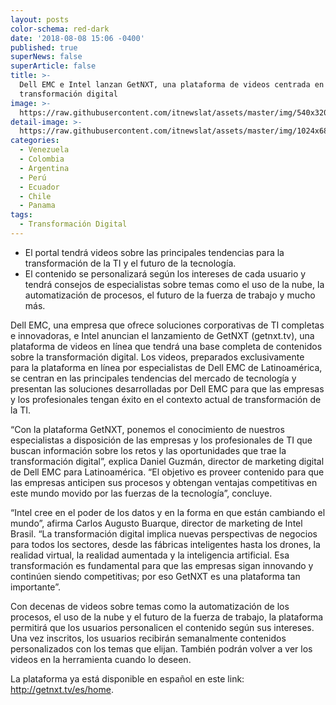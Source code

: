 ```yaml
---
layout: posts
color-schema: red-dark
date: '2018-08-08 15:06 -0400'
published: true
superNews: false
superArticle: false
title: >-
  Dell EMC e Intel lanzan GetNXT, una plataforma de videos centrada en la
  transformación digital
image: >-
  https://raw.githubusercontent.com/itnewslat/assets/master/img/540x320/DellEMC-Imagen-p.jpg
detail-image: >-
  https://raw.githubusercontent.com/itnewslat/assets/master/img/1024x680/DellEMC-Imagen-g.jpg
categories:
  - Venezuela
  - Colombia
  - Argentina
  - Perú
  - Ecuador
  - Chile
  - Panama
tags:
  - Transformación Digital
---
```

- El portal tendrá videos sobre las principales tendencias para la transformación de la TI y el futuro de la tecnología.
- El contenido se personalizará según los intereses de cada usuario y tendrá consejos de especialistas sobre temas como el uso de la nube, la automatización de procesos, el futuro de la fuerza de trabajo y mucho más.
 
Dell EMC, una empresa que ofrece soluciones corporativas de TI completas e innovadoras, e Intel anuncian el lanzamiento de GetNXT (getnxt.tv), una plataforma de videos en línea que tendrá una base completa de contenidos sobre la transformación digital. Los videos, preparados exclusivamente para la plataforma en línea por especialistas de Dell EMC de Latinoamérica, se centran en las principales tendencias del mercado de tecnología y presentan las soluciones desarrolladas por Dell EMC para que las empresas y los profesionales tengan éxito en el contexto actual de transformación de la TI.
 
“Con la plataforma GetNXT, ponemos el conocimiento de nuestros especialistas a disposición de las empresas y los profesionales de TI que buscan información sobre los retos y las oportunidades que trae la transformación digital”, explica Daniel Guzmán, director de marketing digital de Dell EMC para Latinoamérica. “El objetivo es proveer contenido para que las empresas anticipen sus procesos y obtengan ventajas competitivas en este mundo movido por las fuerzas de la tecnología”, concluye.
 
“Intel cree en el poder de los datos y en la forma en que están cambiando el mundo”, afirma Carlos Augusto Buarque, director de marketing de Intel Brasil. “La transformación digital implica nuevas perspectivas de negocios para todos los sectores, desde las fábricas inteligentes hasta los drones, la realidad virtual, la realidad aumentada y la inteligencia artificial. Esa transformación es fundamental para que las empresas sigan innovando y continúen siendo competitivas; por eso GetNXT es una plataforma tan importante”.
 
Con decenas de videos sobre temas como la automatización de los procesos, el uso de la nube y el futuro de la fuerza de trabajo, la plataforma permitirá que los usuarios personalicen el contenido según sus intereses. Una vez inscritos, los usuarios recibirán semanalmente contenidos personalizados con los temas que elijan. También podrán volver a ver los videos en la herramienta cuando lo deseen.
 
La plataforma ya está disponible en español en este link: http://getnxt.tv/es/home.  